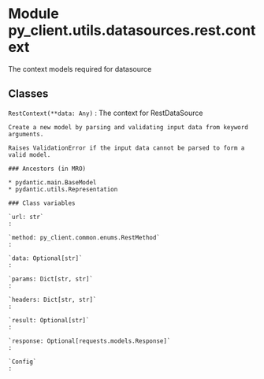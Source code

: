 Module py_client.utils.datasources.rest.context
===============================================
The context models required for datasource

Classes
-------

`RestContext(**data: Any)`
:   The context for RestDataSource
    
    Create a new model by parsing and validating input data from keyword arguments.
    
    Raises ValidationError if the input data cannot be parsed to form a valid model.

    ### Ancestors (in MRO)

    * pydantic.main.BaseModel
    * pydantic.utils.Representation

    ### Class variables

    `url: str`
    :

    `method: py_client.common.enums.RestMethod`
    :

    `data: Optional[str]`
    :

    `params: Dict[str, str]`
    :

    `headers: Dict[str, str]`
    :

    `result: Optional[str]`
    :

    `response: Optional[requests.models.Response]`
    :

    `Config`
    :